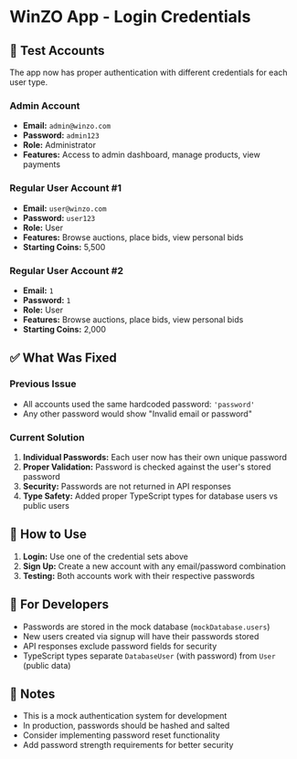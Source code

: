 # WinZO App - Login Credentials

## 🔐 Test Accounts

The app now has proper authentication with different credentials for each user type.

### Admin Account
- **Email:** `admin@winzo.com`
- **Password:** `admin123`
- **Role:** Administrator
- **Features:** Access to admin dashboard, manage products, view payments

### Regular User Account #1
- **Email:** `user@winzo.com`
- **Password:** `user123`
- **Role:** User
- **Features:** Browse auctions, place bids, view personal bids
- **Starting Coins:** 5,500

### Regular User Account #2
- **Email:** `1`
- **Password:** `1`
- **Role:** User
- **Features:** Browse auctions, place bids, view personal bids
- **Starting Coins:** 2,000

## ✅ What Was Fixed

### Previous Issue
- All accounts used the same hardcoded password: `'password'`
- Any other password would show "Invalid email or password"

### Current Solution
1. **Individual Passwords:** Each user now has their own unique password
2. **Proper Validation:** Password is checked against the user's stored password
3. **Security:** Passwords are not returned in API responses
4. **Type Safety:** Added proper TypeScript types for database users vs public users

## 🚀 How to Use

1. **Login:** Use one of the credential sets above
2. **Sign Up:** Create a new account with any email/password combination
3. **Testing:** Both accounts work with their respective passwords

## 🔧 For Developers

- Passwords are stored in the mock database (`mockDatabase.users`)
- New users created via signup will have their passwords stored
- API responses exclude password fields for security
- TypeScript types separate `DatabaseUser` (with password) from `User` (public data)

## 📝 Notes

- This is a mock authentication system for development
- In production, passwords should be hashed and salted
- Consider implementing password reset functionality
- Add password strength requirements for better security
